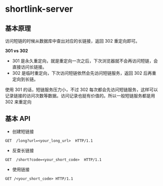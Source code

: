 # shortlink-server

## 基本原理

访问短链的时候从数据库中查出对应的长链接，返回 302 重定向即可。

**301 vs 302**

- 301 是永久重定向，就是重定向一次之后，下次浏览器就不会再访问短链，会直接访问长链接。
- 302 是临时重定向，下次访问短链依然会先访问短链服务，返回 302 后再重定向到长链。

使用 301 的话，短链服务压力小，不过 302 每次都会先访问短链服务，这样可以记录链接的访问次数等数据。访问记录也挺有价值的。所以一般短链服务都是用 302 来重定向

## 基本 API

- 创建短链接

```http
GET  /long?url=<your_long_url>  HTTP/1.1
```

- 反查长链接

```http
GET  /short?code=<your_short_code>  HTTP/1.1
```

- 使用链接

```http
GET /<your_short_code> HTTP/1.1
```
